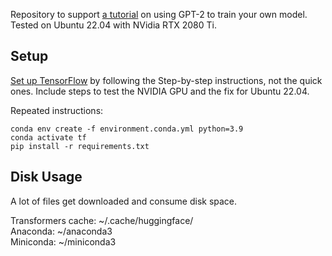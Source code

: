 Repository to support [a tutorial](https://towardsdatascience.com/train-gpt-2-in-your-own-language-fc6ad4d60171) on using GPT-2 to train your own model. Tested on Ubuntu 22.04 with NVidia RTX 2080 Ti. 

## Setup

[Set up TensorFlow](https://www.tensorflow.org/install/pip#linux) by following the Step-by-step instructions, not the quick ones. Include steps to test the NVIDIA GPU and the fix for Ubuntu 22.04. 


Repeated instructions:

```
conda env create -f environment.conda.yml python=3.9
conda activate tf
pip install -r requirements.txt

```


## Disk Usage

A lot of files get downloaded and consume disk space. 

Transformers cache: ~/.cache/huggingface/  
Anaconda: ~/anaconda3  
Miniconda: ~/miniconda3  

